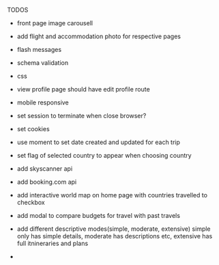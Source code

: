TODOS


- front page image carousell
- add flight and accommodation photo for respective pages

- flash messages
- schema validation
- css
- view profile page should have edit profile route

- mobile responsive
- set session to terminate when close browser?
- set cookies
- use moment to set date created and updated for each trip
- set flag of selected country to appear when choosing country



- add skyscanner api
- add booking.com api
- add interactive world map on home page with countries travelled to checkbox
- add modal to compare budgets for travel with past travels
- add different descriptive modes(simple, moderate, extensive) simple only has simple details, moderate has descriptions etc, extensive has full itnineraries and plans
-